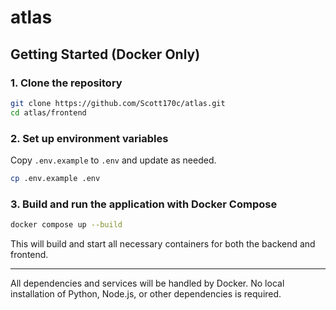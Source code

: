 # atlas

## Getting Started (Docker Only)

### 1. Clone the repository

```bash
git clone https://github.com/Scott170c/atlas.git
cd atlas/frontend
```

### 2. Set up environment variables

Copy `.env.example` to `.env` and update as needed.

```bash
cp .env.example .env
```

### 3. Build and run the application with Docker Compose

```bash
docker compose up --build
```

This will build and start all necessary containers for both the backend and frontend.

---

All dependencies and services will be handled by Docker. No local installation of Python, Node.js, or other dependencies is required.

